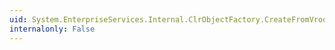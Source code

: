 ```yaml
---
uid: System.EnterpriseServices.Internal.ClrObjectFactory.CreateFromVroot(System.String,System.String)
internalonly: False
---
```


